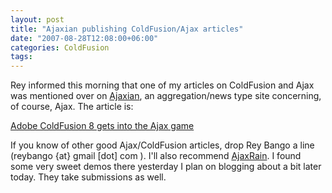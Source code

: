 ```yaml
---
layout: post
title: "Ajaxian publishing ColdFusion/Ajax articles"
date: "2007-08-28T12:08:00+06:00"
categories: ColdFusion 
tags: 
---
```


Rey informed this morning that one of my articles on ColdFusion and Ajax was mentioned over on <a href="http://www.ajaxian.com">Ajaxian</a>, an aggregation/news type site concerning, of course, Ajax. The article is:

<a href="http://ajaxian.com/archives/adobe-coldfusion-8-gets-into-the-ajax-game">Adobe ColdFusion 8 gets into the Ajax game</a>

If you know of other good Ajax/ColdFusion articles, drop Rey Bango a line (reybango {at} gmail [dot] com ). I'll also recommend <a href="http://www.ajaxrain.com">AjaxRain</a>. I found some very sweet demos there yesterday I plan on blogging about a bit later today. They take submissions as well.